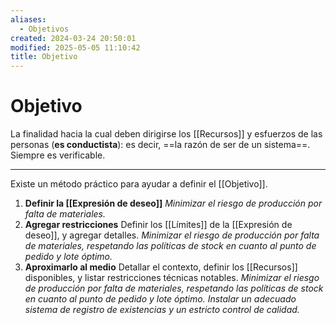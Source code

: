 ```yaml
---
aliases:
  - Objetivos
created: 2024-03-24 20:50:01
modified: 2025-05-05 11:10:42
title: Objetivo
---
```


# Objetivo

La finalidad hacia la cual deben dirigirse los [[Recursos]] y esfuerzos de las personas (**es conductista**): es decir, ==la razón de ser de un sistema==. Siempre es verificable.

---

Existe un método práctico para ayudar a definir el [[Objetivo]].

1. **Definir la [[Expresión de deseo]]**
   *Minimizar el riesgo de producción por falta de materiales.*
2. **Agregar restricciones**
   Definir los [[Límites]] de la [[Expresión de deseo]], y agregar detalles.
   *Minimizar el riesgo de producción por falta de materiales, respetando las políticas de stock en cuanto al punto de pedido y lote óptimo.*
3. **Aproximarlo al medio**
   Detallar el contexto, definir los [[Recursos]] disponibles, y listar restricciones técnicas notables.
   *Minimizar el riesgo de producción por falta de materiales, respetando las políticas de stock en cuanto al punto de pedido y lote óptimo. Instalar un adecuado sistema de registro de existencias y un estricto control de calidad.*
